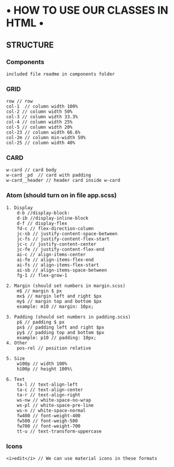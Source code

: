 # • HOW TO USE OUR CLASSES IN HTML •

## STRUCTURE

### Components

    included file readme in components folder

### GRID

    row // row
    col-1  // column width 100%
    col-2 // column width 50%
    col-3 // column width 33.3%
    col-4 // column width 25%
    col-5 // column width 20%
    col-23 // column width 66.6%
    col-2m // column min-width 50%
    col-25 // column width 40%

### CARD

    w-card // card body
    w-card _pd  // card with padding
    w-card__header // header card inside w-card

### Atom (should turn on in file app.scss)

    1. Display
    	d-b //display-block:
    	d-ib //display-inline-block
    	d-f // display-flex
    	fd-c // flex-direction-column
    	jc-sb // justify-content-space-between
    	jc-fs // justify-content-flex-start
    	jc-c // justify-content-center
    	jc-fe // justify-content-flex-end
    	ai-c // align-items-center
    	ai-fe // align-items-flex-end
    	ai-fs // align-items-flex-start
    	ai-sb // align-items-space-between
    	fg-1 // flex-grow-1

    2. Margin (should set numbers in margin.scss)
    	m$ // margin $ px
    	mx$ // margin left and right $px
    	my$ // margin top and bottom $px
    	example: m10 // margin: 10px;

    3. Padding (should set numbers in padding.scss)
    	p$ // padding $ px
    	px$ // padding left and right $px
    	py$ // padding top and bottom $px
    	example: p10 // padding: 10px;
    4. Other
    	pos-rel // position relative

    5. Size
    	w100p // width 100%
    	h100p // height 100%\

    6. Text
    	ta-l // text-align-left
    	ta-c // text-align-center
    	ta-r // text-align-right
    	ws-nw // white-space-no-wrap
    	ws-pl // white-space-pre-line
    	ws-n // white-space-normal
    	fw400 // font-weight-400
    	fw500 // font-weigh-500
    	fw700 // font-weight-700
    	tt-u // text-transform-uppercase

### Icons

    <i>edit</i> // We can use material icons in these formats
